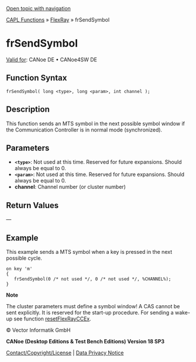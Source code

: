 [Open topic with navigation](../../../../../CANoeDEFamily.htm#Topics/CAPLFunctions/FlexRay/Functions/CAPLfunctionFRSendSymbol.md)

[CAPL Functions](../../CAPLfunctions.md) » [FlexRay](../CAPLfunctionsFlexrayOverview.md) » frSendSymbol

# frSendSymbol

[Valid for](../../../Shared/FeatureAvailability.md): CANoe DE • CANoe4SW DE

## Function Syntax

```
frSendSymbol( long <type>, long <param>, int channel );
```

## Description

This function sends an MTS symbol in the next possible symbol window if the Communication Controller is in normal mode (synchronized).

## Parameters

- **`<type>`**: Not used at this time. Reserved for future expansions. Should always be equal to 0.
- **`<param>`**: Not used at this time. Reserved for future expansions. Should always be equal to 0.
- **channel**: Channel number (or cluster number)

## Return Values

—

## Example

This example sends a MTS symbol when a key is pressed in the next possible cycle.

```plaintext
on key 'm'
{
   frSendSymbol(0 /* not used */, 0 /* not used */, %CHANNEL%);
}
```

**Note**

The cluster parameters must define a symbol window! A CAS cannot be sent explicitly. It is reserved for the start-up procedure. For sending a wake-up see function [resetFlexRayCCEx](CAPLfunctionResetFlexrayCCEX.md).

© Vector Informatik GmbH

**CANoe (Desktop Editions & Test Bench Editions) Version 18 SP3**

[Contact/Copyright/License](../../../Shared/ContactCopyrightLicense.md) | [Data Privacy Notice](https://www.vector.com/int/en/company/get-info/privacy-policy/)
